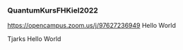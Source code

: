 ### QuantumKursFHKiel2022

https://opencampus.zoom.us/j/97627236949
Hello World

Tjarks Hello World
